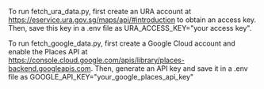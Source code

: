To run fetch_ura_data.py, first create an URA account at https://eservice.ura.gov.sg/maps/api/#introduction to obtain an access key. Then, save this key in a .env file as URA_ACCESS_KEY="your access key".

To run fetch_google_data.py, first create a Google Cloud account and enable the Places API at https://console.cloud.google.com/apis/library/places-backend.googleapis.com. Then, generate an API key and save it in a .env file as GOOGLE_API_KEY="your_google_places_api_key"